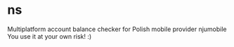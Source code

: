 # ns
Multiplatform account balance checker for Polish mobile provider njumobile
You use it at your own risk! :)
